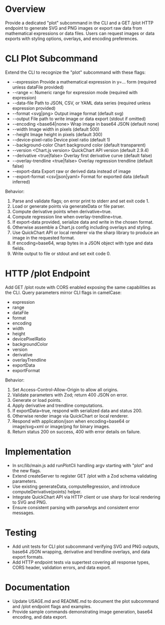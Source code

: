 # Overview

Provide a dedicated "plot" subcommand in the CLI and a GET /plot HTTP endpoint to generate SVG and PNG images or export raw data from mathematical expressions or data files. Users can request images or data exports with styling options, overlays, and encoding preferences.

# CLI Plot Subcommand

Extend the CLI to recognize the "plot" subcommand with these flags:

- --expression <expression>        Provide a mathematical expression in y=… form (required unless dataFile provided)
- --range <axis>=<min>:<max>       Numeric range for expression mode (required with expression)
- --data-file <path>              Path to JSON, CSV, or YAML data series (required unless expression provided)
- --format <svg|png>              Output image format (default svg)
- --output <path>                 File path to write image or data export (stdout if omitted)
- --encoding <base64|none>        Wrap image in base64 JSON (default none)
- --width <number>                Image width in pixels (default 500)
- --height <number>               Image height in pixels (default 300)
- --device-pixel-ratio <number>   Device pixel ratio (default 1)
- --background-color <CSS>        Chart background color (default transparent)
- --version <Chart.js version>    QuickChart API version (default 2.9.4)
- --derivative <true|false>       Overlay first derivative curve (default false)
- --overlay-trendline <true|false> Overlay regression trendline (default false)
- --export-data <path>            Export raw or derived data instead of image
- --export-format <csv|json|yaml> Format for exported data (default inferred)

Behavior:
1. Parse and validate flags; on error print to stderr and set exit code 1.
2. Load or generate points via generateData or file parser.
3. Compute derivative points when derivative=true.
4. Compute regression line when overlay-trendline=true.
5. If export-data provided, serialize data and write in the chosen format.
6. Otherwise assemble a Chart.js config including overlays and styling.
7. Use QuickChart API or local renderer via the sharp library to produce an image in the requested format.
8. If encoding=base64, wrap bytes in a JSON object with type and data fields.
9. Write output to file or stdout and set exit code 0.

# HTTP /plot Endpoint

Add GET /plot route with CORS enabled exposing the same capabilities as the CLI. Query parameters mirror CLI flags in camelCase:

- expression
- range
- dataFile
- format
- encoding
- width
- height
- devicePixelRatio
- backgroundColor
- version
- derivative
- overlayTrendline
- exportData
- exportFormat

Behavior:
1. Set Access-Control-Allow-Origin to allow all origins.
2. Validate parameters with Zod; return 400 JSON on error.
3. Generate or load points.
4. Apply derivative and trendline computations.
5. If exportData=true, respond with serialized data and status 200.
6. Otherwise render image via QuickChart or local renderer.
7. Respond with application/json when encoding=base64 or image/svg+xml or image/png for binary images.
8. Return status 200 on success, 400 with error details on failure.

# Implementation

- In src/lib/main.js add runPlotCli handling argv starting with "plot" and the new flags.
- Extend createServer to register GET /plot with a Zod schema validating parameters.
- Use existing generateData, computeRegression, and introduce computeDerivative(points) helper.
- Integrate QuickChart API via HTTP client or use sharp for local rendering to SVG and PNG.
- Ensure consistent parsing with parseArgs and consistent error messages.

# Testing

- Add unit tests for CLI plot subcommand verifying SVG and PNG outputs, base64 JSON wrapping, derivative and trendline overlays, and data export formats.
- Add HTTP endpoint tests via supertest covering all response types, CORS header, validation errors, and data export.

# Documentation

- Update USAGE.md and README.md to document the plot subcommand and /plot endpoint flags and examples.
- Provide sample commands demonstrating image generation, base64 encoding, and data export.
